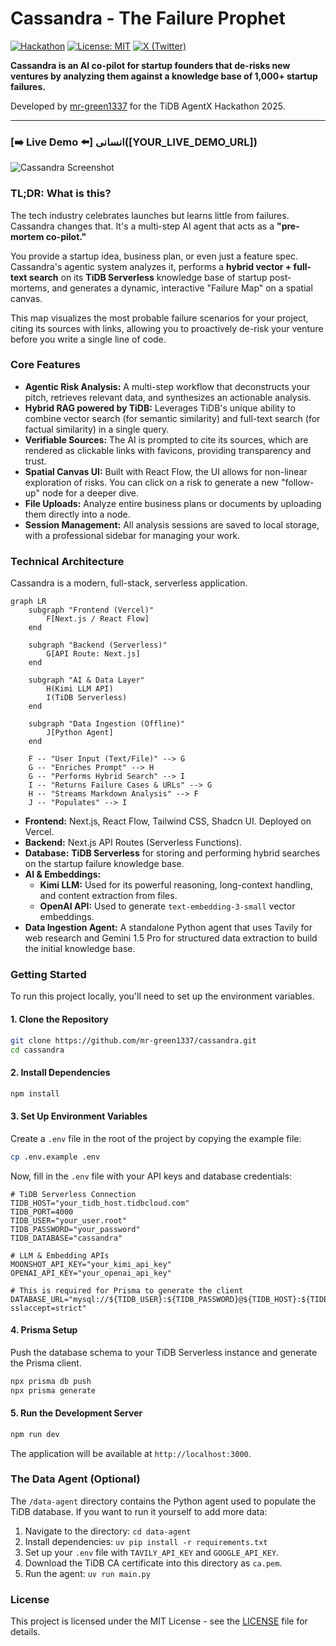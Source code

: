 # Cassandra - The Failure Prophet

[![Hackathon](https://img.shields.io/badge/TiDB%20AgentX%20Hackathon-2025-blueviolet)](https://tidb-2025-hackathon.devpost.com/)
[![License: MIT](https://img.shields.io/badge/License-MIT-yellow.svg)](https://opensource.org/licenses/MIT)
[![X (Twitter)](https://img.shields.io/twitter/follow/mr_green1337?style=social)](https://twitter.com/mr_green1337)

**Cassandra is an AI co-pilot for startup founders that de-risks new ventures by analyzing them against a knowledge base of 1,000+ startup failures.**

Developed by [mr-green1337](https://github.com/mr-green1337) for the TiDB AgentX Hackathon 2025.

---

### **[➡️ Live Demo ⬅️] انسانی([YOUR_LIVE_DEMO_URL])**

![Cassandra Screenshot](./public/screenshot.png)

### TL;DR: What is this?

The tech industry celebrates launches but learns little from failures. Cassandra changes that. It's a multi-step AI agent that acts as a **"pre-mortem co-pilot."**

You provide a startup idea, business plan, or even just a feature spec. Cassandra's agentic system analyzes it, performs a **hybrid vector + full-text search** on its **TiDB Serverless** knowledge base of startup post-mortems, and generates a dynamic, interactive "Failure Map" on a spatial canvas.

This map visualizes the most probable failure scenarios for your project, citing its sources with links, allowing you to proactively de-risk your venture before you write a single line of code.

### Core Features

-   **Agentic Risk Analysis:** A multi-step workflow that deconstructs your pitch, retrieves relevant data, and synthesizes an actionable analysis.
-   **Hybrid RAG powered by TiDB:** Leverages TiDB's unique ability to combine vector search (for semantic similarity) and full-text search (for factual similarity) in a single query.
-   **Verifiable Sources:** The AI is prompted to cite its sources, which are rendered as clickable links with favicons, providing transparency and trust.
-   **Spatial Canvas UI:** Built with React Flow, the UI allows for non-linear exploration of risks. You can click on a risk to generate a new "follow-up" node for a deeper dive.
-   **File Uploads:** Analyze entire business plans or documents by uploading them directly into a node.
-   **Session Management:** All analysis sessions are saved to local storage, with a professional sidebar for managing your work.

### Technical Architecture

Cassandra is a modern, full-stack, serverless application.

```mermaid
graph LR
    subgraph "Frontend (Vercel)"
        F[Next.js / React Flow]
    end

    subgraph "Backend (Serverless)"
        G[API Route: Next.js]
    end
    
    subgraph "AI & Data Layer"
        H(Kimi LLM API)
        I(TiDB Serverless)
    end
    
    subgraph "Data Ingestion (Offline)"
        J[Python Agent]
    end

    F -- "User Input (Text/File)" --> G
    G -- "Enriches Prompt" --> H
    G -- "Performs Hybrid Search" --> I
    I -- "Returns Failure Cases & URLs" --> G
    H -- "Streams Markdown Analysis" --> F
    J -- "Populates" --> I
```

-   **Frontend:** Next.js, React Flow, Tailwind CSS, Shadcn UI. Deployed on Vercel.
-   **Backend:** Next.js API Routes (Serverless Functions).
-   **Database:** **TiDB Serverless** for storing and performing hybrid searches on the startup failure knowledge base.
-   **AI & Embeddings:**
    -   **Kimi LLM:** Used for its powerful reasoning, long-context handling, and content extraction from files.
    -   **OpenAI API:** Used to generate `text-embedding-3-small` vector embeddings.
-   **Data Ingestion Agent:** A standalone Python agent that uses Tavily for web research and Gemini 1.5 Pro for structured data extraction to build the initial knowledge base.

### Getting Started

To run this project locally, you'll need to set up the environment variables.

#### 1. Clone the Repository

```bash
git clone https://github.com/mr-green1337/cassandra.git
cd cassandra
```

#### 2. Install Dependencies

```bash
npm install
```

#### 3. Set Up Environment Variables

Create a `.env` file in the root of the project by copying the example file:

```bash
cp .env.example .env
```

Now, fill in the `.env` file with your API keys and database credentials:

```env
# TiDB Serverless Connection
TIDB_HOST="your_tidb_host.tidbcloud.com"
TIDB_PORT=4000
TIDB_USER="your_user.root"
TIDB_PASSWORD="your_password"
TIDB_DATABASE="cassandra"

# LLM & Embedding APIs
MOONSHOT_API_KEY="your_kimi_api_key"
OPENAI_API_KEY="your_openai_api_key"

# This is required for Prisma to generate the client
DATABASE_URL="mysql://${TIDB_USER}:${TIDB_PASSWORD}@${TIDB_HOST}:${TIDB_PORT}/${TIDB_DATABASE}?sslaccept=strict"
```

#### 4. Prisma Setup

Push the database schema to your TiDB Serverless instance and generate the Prisma client.

```bash
npx prisma db push
npx prisma generate
```

#### 5. Run the Development Server

```bash
npm run dev
```

The application will be available at `http://localhost:3000`.

### The Data Agent (Optional)

The `/data-agent` directory contains the Python agent used to populate the TiDB database. If you want to run it yourself to add more data:

1.  Navigate to the directory: `cd data-agent`
2.  Install dependencies: `uv pip install -r requirements.txt`
3.  Set up your `.env` file with `TAVILY_API_KEY` and `GOOGLE_API_KEY`.
4.  Download the TiDB CA certificate into this directory as `ca.pem`.
5.  Run the agent: `uv run main.py`

### License

This project is licensed under the MIT License - see the [LICENSE](LICENSE) file for details.